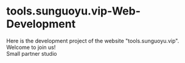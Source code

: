 # tools.sunguoyu.vip-Web-Development
Here is the development project of the website "tools.sunguoyu.vip".
Welcome to join us!  
Small partner studio
